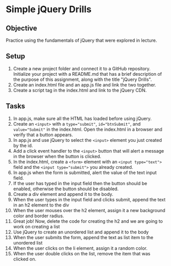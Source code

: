 # Simple jQuery Drills

## Objective
Practice using the fundamentals of jQuery that were explored in lecture.

## Setup
1. Create a new project folder and connect it to a GitHub repository. Initialize your project with a README.md that has a brief description of the purpose of this assignment, along with the title "jQuery Drills".
2. Create an index.html file and an app.js file and link the two together.
3. Create a script tag in the index.html and link to the jQuery CDN.

## Tasks
1. In app.js, make sure all the HTML has loaded before using jQuery.
2. Create an `<input>` with a `type="submit"`, `id="btnSubmit"`, and `value="Submit"` in the index.html. Open the index.html in a browser and verify that a button appears.
3. In app.js and use jQuery to select the `<input>` element you just created by the id.
4. Add a click event handler to the `<input>` button that will alert a message in the browser when the button is clicked.
5. In the index.html, create a `<form>` element with an `<input type="text">` field and the `<input type="submit">` you already created.
6. In app.js when the form is submitted, alert the value of the text input field.
7. If the user has typed in the input field then the button should be enabled, otherwise the button should be disabled.
8. Create a div element and append it to the body.
9. When the user types in the input field and clicks submit, append the text in an h2 element to the div
10. When the user mouses over the h2 element, assign it a new background color and border radius.
11. Great job! Now, delete the code for creating the h2 and we are going to work on creating a list
12. Use jQuery to create an unordered list and append it to the body
13. When the user submits the form, append the text as list item to the unordered list
14. When the user clicks on the li element, assign it a random color.
15. When the user double clicks on the list, remove the item that was clicked on.